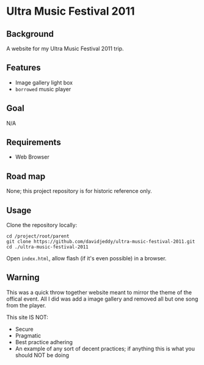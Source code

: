# Ultra Music Festival 2011

## Background
A website for my Ultra Music Festival 2011 trip.

## Features
 - Image gallery light box
 - `borrowed` music player

## Goal
N/A 

## Requirements
 - Web Browser
 
## Road map
None; this project repository is for historic reference only.

## Usage
Clone the repository locally:
```
cd /project/root/parent
git clone https://github.com/davidjeddy/ultra-music-festival-2011.git
cd ./ultra-music-festival-2011
```

Open `index.html`, allow flash (if it's even possible) in a browser.

## Warning
This was a quick throw together website meant to mirror the theme of the offical event. All I did was add a image
gallery and removed all but one song from the player.

This site IS NOT:
 - Secure
 - Pragmatic
 - Best practice adhering
 - An example of any sort of decent practices; if anything this is what you should NOT be doing
